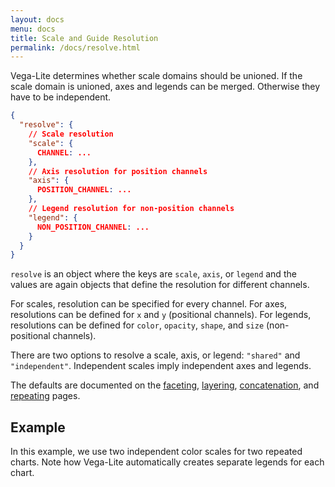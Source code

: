 ```yaml
---
layout: docs
menu: docs
title: Scale and Guide Resolution
permalink: /docs/resolve.html
---
```


Vega-Lite determines whether scale domains should be unioned. If the scale domain is unioned, axes and legends can be merged. Otherwise they have to be independent.

```json
{
  "resolve": {
    // Scale resolution
    "scale": {
      CHANNEL: ...
    },
    // Axis resolution for position channels
    "axis": {
      POSITION_CHANNEL: ...
    },
    // Legend resolution for non-position channels
    "legend": {
      NON_POSITION_CHANNEL: ...
    }
  }
}
```

`resolve` is an object where the keys are `scale`, `axis`, or `legend` and the values are again objects that define the resolution for different channels.

For scales, resolution can be specified for every channel. For axes, resolutions can be defined for `x` and `y` (positional channels). For legends, resolutions can be defined for `color`, `opacity`, `shape`, and `size` (non-positional channels).

There are two options to resolve a scale, axis, or legend: `"shared"` and `"independent"`. Independent scales imply independent axes and legends.

The defaults are documented on the [faceting](facet.html#resolve), [layering](layer.html#resolve), [concatenation](concat.html#resolve), and [repeating](repeat.html#resolve) pages.

## Example

In this example, we use two independent color scales for two repeated charts. Note how Vega-Lite automatically creates separate legends for each chart.

<span class="vl-example" data-name="repeat_independent_colors"></span>
